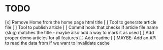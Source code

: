 # TODO

[x] Remove Home from the home page html title
[ ] Tool to generate article file
[ ] Tool to publish article
[ ] Commit hook that checks if article file name (slug) matches the title - maybe also add a way to mark it as used
[ ] Add proper demo articles for all features
[ ] Add readme
[ ] MAYBE: Add an API to read the data from if we want to invalidate cache
